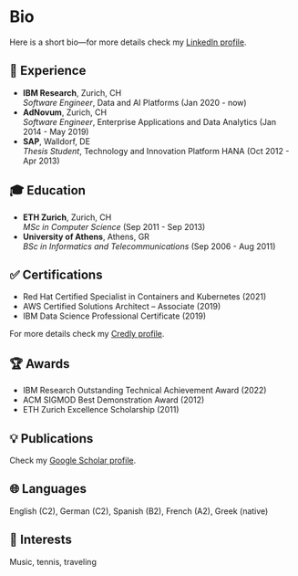# Bio

Here is a short bio—for more details check my [LinkedIn profile][linkedin].

## 💼 Experience
- **IBM Research**, Zurich, CH<br />
  *Software Engineer*, Data and AI Platforms (Jan 2020 - now)
- **AdNovum**, Zurich, CH<br />
  *Software Engineer*, Enterprise Applications and Data Analytics (Jan 2014 - May 2019)
- **SAP**, Walldorf, DE<br />
  *Thesis Student*, Technology and Innovation Platform HANA (Oct 2012 - Apr 2013)

## 🎓 Education
- **ETH Zurich**, Zurich, CH<br />
  *MSc in Computer Science* (Sep 2011 - Sep 2013)
- **University of Athens**, Athens, GR<br />
  *BSc in Informatics and Telecommunications* (Sep 2006 - Aug 2011)

## ✅ Certifications
- Red Hat Certified Specialist in Containers and Kubernetes (2021)
- AWS Certified Solutions Architect – Associate (2019)
- IBM Data Science Professional Certificate (2019)

For more details check my [Credly profile][credly].

## 🏆 Awards
- IBM Research Outstanding Technical Achievement Award (2022)
- ACM SIGMOD Best Demonstration Award (2012)
- ETH Zurich Excellence Scholarship (2011)

## 💡 Publications
Check my [Google Scholar profile][scholar].

## 🌐 Languages
English (C2), German (C2), Spanish (B2), French (A2), Greek (native)

## 🎹 Interests
Music, tennis, traveling

[scholar]: https://scholar.google.com/citations?user=Y8S8kAgAAAAJ
[linkedin]: https://www.linkedin.com/in/vagenas
[credly]: https://www.credly.com/users/vagenas/badges?sort=-state_updated_at&page=1
